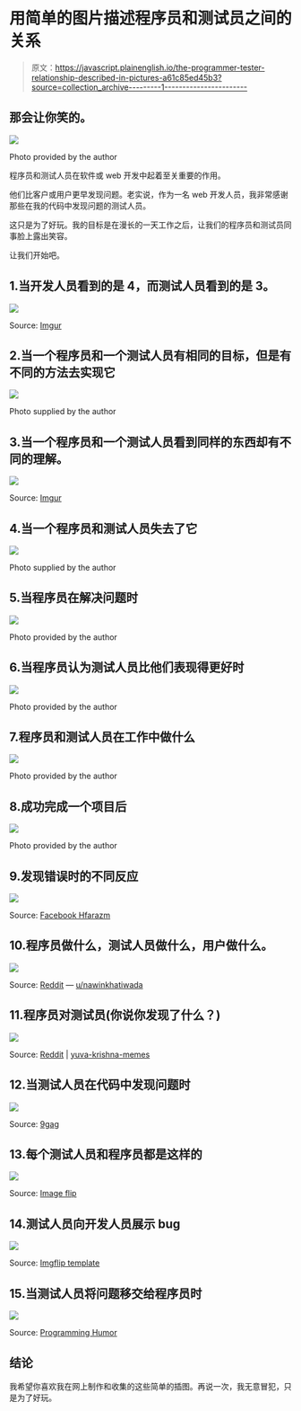# 用简单的图片描述程序员和测试员之间的关系

> 原文：<https://javascript.plainenglish.io/the-programmer-tester-relationship-described-in-pictures-a61c85ed45b3?source=collection_archive---------1----------------------->

## 那会让你笑的。

![](img/1a5d7d982589d001be01b159fd50b5c6.png)

Photo provided by the author

程序员和测试人员在软件或 web 开发中起着至关重要的作用。

他们比客户或用户更早发现问题。老实说，作为一名 web 开发人员，我非常感谢那些在我的代码中发现问题的测试人员。

这只是为了好玩。我的目标是在漫长的一天工作之后，让我们的程序员和测试员同事脸上露出笑容。

让我们开始吧。

## 1.当开发人员看到的是 4，而测试人员看到的是 3。

![](img/663b293b02565ed03005506ee3811d78.png)

Source: [Imgur](https://imgur.com/r/ProgrammerHumor/2kjC0)

## 2.当一个程序员和一个测试人员有相同的目标，但是有不同的方法去实现它

![](img/ce275335f678758731387d3c36abd353.png)

Photo supplied by the author

## 3.当一个程序员和一个测试人员看到同样的东西却有不同的理解。

![](img/766156a595b69cbdc47cf4a84d0e7b57.png)

Source: [Imgur](https://imgur.com/a/d21MWVC)

## 4.当一个程序员和测试人员失去了它

![](img/69d3b5801dad8b9c9f9ef6595501d09e.png)

Photo supplied by the author

## 5.当程序员在解决问题时

![](img/dcf5745e07fcba14e2e7c7235de77d95.png)

Photo provided by the author

## 6.当程序员认为测试人员比他们表现得更好时

![](img/434716b02fe1cf84c5ba4003178d0639.png)

Photo provided by the author

## 7.程序员和测试人员在工作中做什么

![](img/b5e35305eb9a8b5e487f6ec1c016cdf3.png)

Photo provided by the author

## 8.成功完成一个项目后

![](img/1a5d7d982589d001be01b159fd50b5c6.png)

Photo provided by the author

## 9.发现错误时的不同反应

![](img/c39c93a1d89acdc51cdb632c341b03d6.png)

Source: [Facebook Hfarazm](https://www.facebook.com/hfarazm/posts/developers-lifetester-developer-manager-hfarazm-software/1094463080725529/)

## 10.程序员做什么，测试人员做什么，用户做什么。

![](img/59ab3e935d53341d811e83f4b8575ea0.png)

Source: [Reddit](https://www.reddit.com/r/programmingmemes/comments/i1l41j/programmer_vs_tester_vs_user/) — [u/nawinkhatiwada](https://www.reddit.com/user/nawinkhatiwada/)

## 11.程序员对测试员(你说你发现了什么？)

![](img/77dd31d66f7c7056ae2b809526f832c7.png)

Source: [Reddit](https://www.reddit.com/r/ProgrammerHumor/comments/i1s61v/did_you_say_bugs/) | [yuva-krishna-memes](https://www.reddit.com/user/yuva-krishna-memes/)

## 12.当测试人员在代码中发现问题时

![](img/0c91d8a2b6c20b4d39ed0f39de1bd655.png)

Source: [9gag](https://9gag.com/gag/ae5dvoQ)

## 13.每个测试人员和程序员都是这样的

![](img/50b2f2704ab2d7054cf05b015ef8d18b.png)

Source: [Image flip](https://imgflip.com/i/32p8d5)

## 14.测试人员向开发人员展示 bug

![](img/3e8bae58d54c5c17373295791f0da992.png)

Source: [Imgflip template](https://imgflip.com/memegenerator/170419332/What-the-hell-is-this)

## 15.当测试人员将问题移交给程序员时

![](img/82ef4d2a67d192c42ace9fb8a182ef20.png)

Source: [Programming Humor](https://www.reddit.com/r/ProgrammerHumor/comments/e5vg3z/tester_developer_relationship/)

## 结论

我希望你喜欢我在网上制作和收集的这些简单的插图。再说一次，我无意冒犯，只是为了好玩。